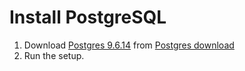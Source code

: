 # Install PostgreSQL

1. Download [Postgres 9.6.14](https://www.enterprisedb.com/thank-you-downloading-postgresql?anid=1256732) from [Postgres download](https://www.enterprisedb.com/downloads/postgres-postgresql-downloads)
2. Run the setup.
